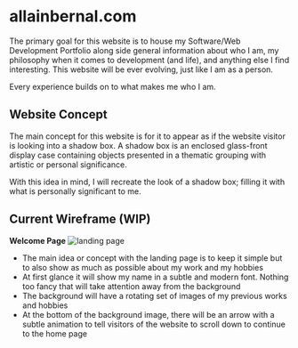 # allainbernal.com

The primary goal for this website is to house my Software/Web Development Portfolio along side general information about who I am, my philosophy when it comes to development (and life), and anything else I find interesting. This website will be ever evolving, just like I am as a person. 

Every experience builds on to what makes me who I am.

## Website Concept

The main concept for this website is for it to appear as if the website visitor is looking into a shadow box. A shadow box is an enclosed glass-front display case containing objects presented in a thematic grouping with artistic or personal significance. 

With this idea in mind, I will recreate the look of a shadow box; filling it with what is personally significant to me.

## Current Wireframe (WIP)

**Welcome Page**
![landing page](https://user-images.githubusercontent.com/25943488/53368440-9fc6d480-38fd-11e9-8dca-8aac97a49257.png)

- The main idea or concept with the landing page is to keep it simple but to also show as much as possible about my work and my hobbies
- At first glance it will show my name in a subtle and modern font. Nothing too fancy that will take attention away from the background
- The background will have a rotating set of images of my previous works and hobbies
- At the bottom of the background image, there will be an arrow with a subtle animation to tell visitors of the website to scroll down to continue to the home page
